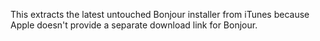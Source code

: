 This extracts the latest untouched Bonjour installer from iTunes because Apple doesn't provide a separate download link for Bonjour.
